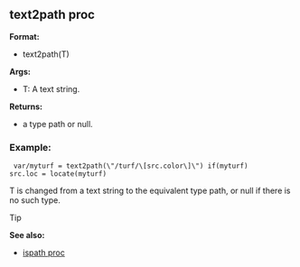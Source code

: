 ## text2path proc

**Format:**
+   text2path(T)
<!-- -->
**Args:**
+   T: A text string.
<!-- -->
**Returns:**
+   a type path or null.
### Example:

``` dm
 var/myturf = text2path(\"/turf/\[src.color\]\") if(myturf)
src.loc = locate(myturf) 
```
 

T is changed from a text
string to the equivalent type path, or null if there is no such type.

> [!TIP] 
> **See also:**
> +   [ispath proc](/ref/proc/ispath.md) <!-- -->